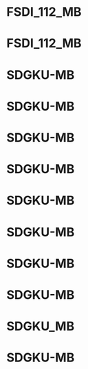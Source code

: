 # FSDI_112_MB
# FSDI_112_MB
# SDGKU-MB
# SDGKU-MB
# SDGKU-MB
# SDGKU-MB
# SDGKU-MB
# SDGKU-MB
# SDGKU-MB
# SDGKU-MB
# SDGKU_MB
# SDGKU-MB
